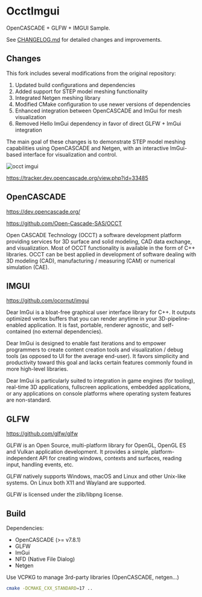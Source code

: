 # OcctImgui

OpenCASCADE + GLFW + IMGUI Sample.

See [CHANGELOG.md](CHANGELOG.md) for detailed changes and improvements.

## Changes

This fork includes several modifications from the original repository:

1. Updated build configurations and dependencies
2. Added support for STEP model meshing functionality
3. Integrated Netgen meshing library
4. Modified CMake configuration to use newer versions of dependencies
5. Enhanced integration between OpenCASCADE and ImGui for mesh visualization
6. Removed Hello ImGui dependency in favor of direct GLFW + ImGui integration

The main goal of these changes is to demonstrate STEP model meshing capabilities using OpenCASCADE and Netgen, with an interactive ImGui-based interface for visualization and control.

![occt imgui](occt-imgui.png "opencascade imgui")

<https://tracker.dev.opencascade.org/view.php?id=33485>

## OpenCASCADE

  <https://dev.opencascade.org/>
  
  <https://github.com/Open-Cascade-SAS/OCCT>

  Open CASCADE Technology (OCCT) a software
development platform providing services for 3D surface and solid modeling, CAD
data exchange, and visualization. Most of OCCT functionality is available in
the form of C++ libraries. OCCT can be best applied in development of software
dealing with 3D modeling (CAD), manufacturing / measuring (CAM) or numerical
simulation (CAE).
  
## IMGUI

  <https://github.com/ocornut/imgui>

  Dear ImGui is a bloat-free graphical user interface library for C++. It outputs optimized vertex buffers that you can render anytime in your 3D-pipeline-enabled application. It is fast, portable, renderer agnostic, and self-contained (no external dependencies).

Dear ImGui is designed to enable fast iterations and to empower programmers to create content creation tools and visualization / debug tools (as opposed to UI for the average end-user). It favors simplicity and productivity toward this goal and lacks certain features commonly found in more high-level libraries.

Dear ImGui is particularly suited to integration in game engines (for tooling), real-time 3D applications, fullscreen applications, embedded applications, or any applications on console platforms where operating system features are non-standard.

## GLFW

  <https://github.com/glfw/glfw>

  GLFW is an Open Source, multi-platform library for OpenGL, OpenGL ES and Vulkan application development. It provides a simple, platform-independent API for creating windows, contexts and surfaces, reading input, handling events, etc.

GLFW natively supports Windows, macOS and Linux and other Unix-like systems. On Linux both X11 and Wayland are supported.

GLFW is licensed under the zlib/libpng license.

## Build

Dependencies:

- OpenCASCADE (>= v7.8.1)
- GLFW
- ImGui
- NFD (Native File Dialog)
- Netgen

Use VCPKG to manage 3rd-party libraries (OpenCASCADE, netgen...)

```bash
cmake -DCMAKE_CXX_STANDARD=17 ..
```
